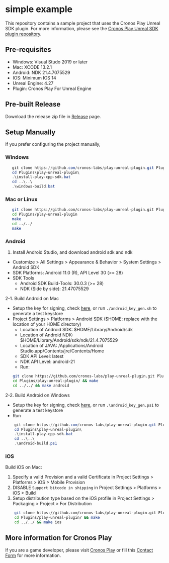 # simple example
This repository contains a sample project that uses the Cronos Play Unreal SDK plugin. For more
information, please see the [Cronos Play Unreal SDK plugin
repository](https://github.com/crypto-com/play-unreal-plugin).

## Pre-requisites
- Windows: Visual Studo 2019 or later
- Mac: XCODE 13.2.1
- Android: NDK 21.4.7075529
- IOS: Minimum IOS 14
- Unreal Engine: 4.27
- Plugin: Cronos Play For Unreal Engine

## Pre-built Release
Download the release zip file in [Release](https://github.com/cronos-labs/play-unreal-demo/releases) page.

## Setup Manually
If you prefer configuring the project manually,

### Windows
``` powershell
   git clone https://github.com/cronos-labs/play-unreal-plugin.git Plugins\play-unreal-plugin\
   cd Plugins\play-unreal-plugin\
   .\install-play-cpp-sdk.bat
   cd ..\..\
   .\windows-build.bat
```

### Mac or Linux
``` sh
   git clone https://github.com/cronos-labs/play-unreal-plugin.git Plugins/play-unreal-plugin/
   cd Plugins/play-unreal-plugin
   make
   cd ../../
   make
```

### Android
1. Install Android Studio, and download android sdk and ndk
- Customize > All Settings > Appearance & Behavior > System Settings > Android SDK
- SDK Platforms: Android 11.0 (R), API Level 30 (>= 28)
- SDK Tools
    - Android SDK Build-Tools: 30.0.3 (>= 28)
    - NDK (Side by side): 21.47075529

2-1. Build Android on Mac
- Setup the key for signing, check
    [here](https://docs.unrealengine.com/4.27/en-US/SharingAndReleasing/Mobile/Android/DistributionSigning/),
    or run `./android_key_gen.sh` to generate a test keystore
- Project Settings > Platforms > Android SDK ($HOME: replace with the location of your HOME
    directory)
    - Location of Android SDK: $HOME/Library/Android/sdk
    - Location of Android NDK: $HOME/Library/Android/sdk/ndk/21.4.7075529
    - Location of JAVA: /Applications/Android Studio.app/Contents/jre/Contents/Home
    - SDK API Level: latest
    - NDK API Level: android-21
    - Run:
    ```sh
    git clone https://github.com/cronos-labs/play-unreal-plugin.git Plugins/play-unreal-plugin/
    cd Plugins/play-unreal-plugin/ && make
    cd ../../ && make android
    ```

2-2. Build Android on Windows
- Setup the key for signing, check
    [here](https://docs.unrealengine.com/4.27/en-US/SharingAndReleasing/Mobile/Android/DistributionSigning/),
    or run `.\android_key_gen.ps1` to generate a test keystore
- Run
``` powershell
    git clone https://github.com/cronos-labs/play-unreal-plugin.git Plugins/play-unreal-plugin/
    cd Plugins\play-unreal-plugin\
    .\install-play-cpp-sdk.bat
    cd ..\..\
    .\android-build.ps1
```

### iOS
Build iOS on Mac:
1. Specify a valid Provision and a valid Certificate in Project Settings > Platforms > iOS > Mobile Provision
2. DISABLE `Support bitcode in shipping` in Project Settings > Platforms > iOS > Build
3. Setup distribution type based on the iOS profile in Project Settings > Packaging > Project > For Distribution
```sh
    git clone https://github.com/cronos-labs/play-unreal-plugin.git Plugins/play-unreal-plugin/
    cd Plugins/play-unreal-plugin/ && make
    cd ../../ && make ios
```

## More information for Cronos Play
If you are a game developer, please visit [Cronos Play](https://cronos.org/play) or fill this
[Contact Form](https://airtable.com/shrCt6wWy87WrEXr8) for more information.
